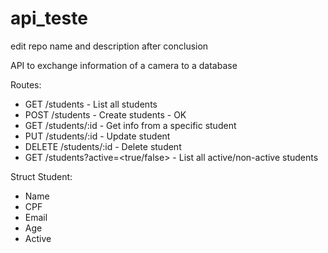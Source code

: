 # api_teste
edit repo name and description after conclusion

API to exchange information of a camera to a database

Routes:
- GET /students - List all students
- POST /students - Create students - OK
- GET /students/:id - Get info from a specific student
- PUT /students/:id - Update student
- DELETE /students/:id - Delete student
- GET /students?active=<true/false> - List all active/non-active students

Struct Student:
- Name 
- CPF
- Email
- Age 
- Active


